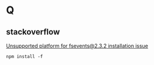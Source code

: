# Q

## stackoverflow

[Unsupported platform for fsevents@2.3.2 installation issue](https://stackoverflow.com/questions/66093284/unsupported-platform-for-fsevents2-3-2-installation-issue)  

`npm install -f`
